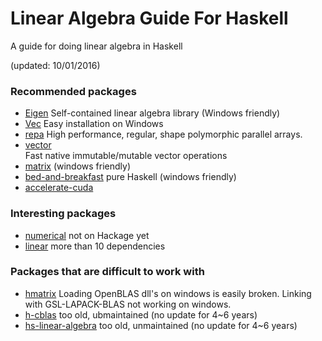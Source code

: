 # Linear Algebra Guide For Haskell
A guide for doing linear algebra in Haskell

(updated: 10/01/2016)

### Recommended packages
* [Eigen](https://hackage.haskell.org/package/eigen)
  Self-contained linear algebra library (Windows friendly)
* [Vec](https://github.com/sedillard/Vec)
  Easy installation on Windows
* [repa](https://hackage.haskell.org/package/repa)
  High performance, regular, shape polymorphic parallel arrays. 
* [vector](https://hackage.haskell.org/package/vector-0.11.0.0/docs/Data-Vector.html)  
  Fast native immutable/mutable vector operations
* [matrix](https://github.com/Daniel-Diaz/matrix)
  (windows friendly)
* [bed-and-breakfast](https://github.com/scravy/bed-and-breakfast)
  pure Haskell (windows friendly)
* [accelerate-cuda](https://github.com/AccelerateHS/accelerate-cuda/)

### Interesting packages
* [numerical](https://github.com/wellposed/numerical)
  not on Hackage yet
* [linear](https://github.com/ekmett/linear/blob/master/linear.cabal)
  more than 10 dependencies


### Packages that are difficult to work with
* [hmatrix](https://github.com/albertoruiz/hmatrix)
  Loading OpenBLAS dll's on windows is easily broken.
  Linking with GSL-LAPACK-BLAS not working on windows.
* [h-cblas](https://github.com/cartazio/hs-cblas)
  too old, ubmaintained (no update for 4~6 years)
* [hs-linear-algebra](https://github.com/patperry/hs-linear-algebra)
  too old, unmaintained (no update for 4~6 years)
